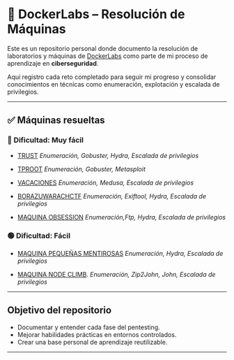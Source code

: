 
# 🐋 DockerLabs – Resolución de Máquinas

Este es un repositorio personal donde documento la resolución de laboratorios y máquinas de [DockerLabs](https://dockerlabs.es/) como parte de mi proceso de aprendizaje en **ciberseguridad**.  

Aquí registro cada reto completado para seguir mi progreso y consolidar conocimientos en técnicas como enumeración, explotación y escalada de privilegios.

---

## ✅ Máquinas resueltas

### 🔵 Dificultad: Muy fácil
- [TRUST](/MAQUINA_TRUST.pdf) 
  _Enumeración, Gobuster, Hydra, Escalada de privilegios_
  
- [TPROOT](/MAQUINA_TPROOT.pdf)
  _Enumeración, Gobuster, Metasploit_ 

- [VACACIONES](/MAQUINA_VACACIONES.pdf)
  _Enumeración, Medusa, Escalada de privilegios_

- [BORAZUWARACHCTF](/MAQUINA_BORAZUWARACHCTF.pdf)
  _Enumeración, Exiftool, Hydra, Escalada de privilegios_

- [MAQUINA OBSESSION](/MAQUINA_OBSESSION.pdf)
  _Enumeración,Ftp, Hydra, Escalada de privilegios_ 

### 🟢 Dificultad: Fácil

- [MAQUINA PEQUEÑAS MENTIROSAS](/MAQUINA_PEQUENAS_MENTIROSAS.pdf)
  _Enumeración, Hydra, Escalada de privilegios_ 

- [MAQUINA NODE CLIMB](/MAQUINA_NODECLIMB.pdf).
  _Enumeración, Zip2John, John, Escalada de privilegios_
---

##  Objetivo del repositorio

- Documentar y entender cada fase del pentesting.
- Mejorar habilidades prácticas en entornos controlados.
- Crear una base personal de aprendizaje reutilizable.

---

